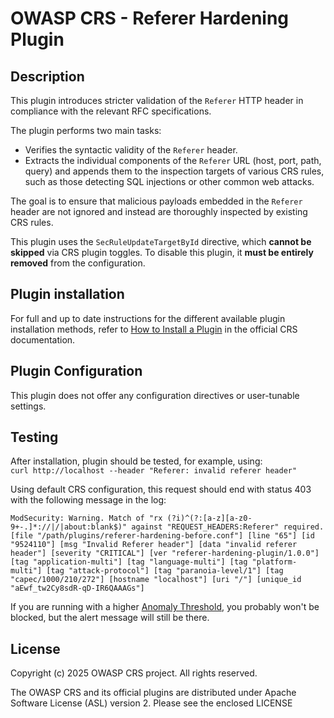 # OWASP CRS - Referer Hardening Plugin

## Description

This plugin introduces stricter validation of the `Referer` HTTP header in compliance with the relevant RFC specifications.

The plugin performs two main tasks:

- Verifies the syntactic validity of the `Referer` header.
- Extracts the individual components of the `Referer` URL (host, port, path, query) and appends them to the inspection targets of various CRS rules, such as those detecting SQL injections or other common web attacks.

The goal is to ensure that malicious payloads embedded in the `Referer` header are not ignored and instead are thoroughly inspected by existing CRS rules.

This plugin uses the `SecRuleUpdateTargetById` directive, which **cannot be skipped** via CRS plugin toggles. To disable this plugin, it **must be entirely removed** from the configuration.

## Plugin installation

For full and up to date instructions for the different available plugin installation methods, refer to [How to Install a Plugin](https://coreruleset.org/docs/concepts/plugins/#how-to-install-a-plugin) in the official CRS documentation.

## Plugin Configuration

This plugin does not offer any configuration directives or user-tunable settings.

## Testing

After installation, plugin should be tested, for example, using:  
`curl http://localhost --header "Referer: invalid referer header"`

Using default CRS configuration, this request should end with status 403 with
the following message in the log:

`ModSecurity: Warning. Match of "rx (?i)^(?:[a-z][a-z0-9+-.]*://|/|about:blank$)" against "REQUEST_HEADERS:Referer" required. [file "/path/plugins/referer-hardening-before.conf"] [line "65"] [id "9524110"] [msg "Invalid Referer header"] [data "invalid referer header"] [severity "CRITICAL"] [ver "referer-hardening-plugin/1.0.0"] [tag "application-multi"] [tag "language-multi"] [tag "platform-multi"] [tag "attack-protocol"] [tag "paranoia-level/1"] [tag "capec/1000/210/272"] [hostname "localhost"] [uri "/"] [unique_id "aEwf_tw2Cy8sdR-qD-IR6QAAAGs"]`

If you are running with a higher [Anomaly Threshold](https://coreruleset.org/docs/concepts/paranoia_levels/#how-paranoia-levels-relate-to-anomaly-scoring), you probably won't be blocked, but the alert message will still be there.

## License

Copyright (c) 2025 OWASP CRS project. All rights reserved.

The OWASP CRS and its official plugins are distributed
under Apache Software License (ASL) version 2. Please see the enclosed LICENSE
